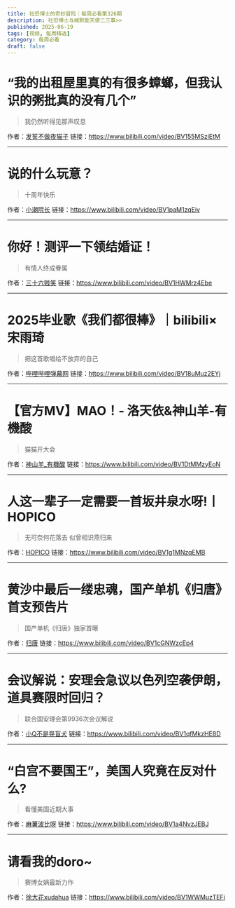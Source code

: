 ```yaml
---
title: 社恐博士的奇妙冒险｜每周必看第326期
description: 社恐博士与缄默能天使二三事>>
published: 2025-06-19
tags: [视频, 每周精选]
category: 每周必看
draft: false
---
```


# “我的出租屋里真的有很多蟑螂，但我认识的粥批真的没有几个”
> 我仍然听得见那声叹息

作者：[发誓不做夜猫子](https://space.bilibili.com/393849800)
链接：https://www.bilibili.com/video/BV155MSziEtM

---

# 说的什么玩意？
> 十周年快乐

作者：[小潮院长](https://space.bilibili.com/5970160)
链接：https://www.bilibili.com/video/BV1paM1zqEiv

---

# 你好！测评一下领结婚证！
> 有情人终成眷属

作者：[三十六贱笑](https://space.bilibili.com/90361813)
链接：https://www.bilibili.com/video/BV1HWMrz4Ebe

---

# 2025毕业歌《我们都很棒》｜bilibili×宋雨琦
> 把这首歌唱给不放弃的自己

作者：[哔哩哔哩弹幕网](https://space.bilibili.com/8047632)
链接：https://www.bilibili.com/video/BV18uMuz2EYj

---

# 【官方MV】MAO！- 洛天依&神山羊-有機酸
> 猫猫开大会

作者：[神山羊_有機酸](https://space.bilibili.com/265967388)
链接：https://www.bilibili.com/video/BV1DtMMzyEoN

---

# 人这一辈子一定需要一首坂井泉水呀!丨HOPICO
> 无可奈何花落去 似曾相识燕归来

作者：[HOPICO](https://space.bilibili.com/261485584)
链接：https://www.bilibili.com/video/BV1g1MNzqEMB

---

# 黄沙中最后一缕忠魂，国产单机《归唐》首支预告片
> 国产单机《归唐》独家首曝

作者：[归唐](https://space.bilibili.com/1450192387)
链接：https://www.bilibili.com/video/BV1cGNWzcEp4

---

# 会议解说：安理会急议以色列空袭伊朗，道具赛限时回归？
> 联合国安理会第9936次会议解说

作者：[小Q不是导盲犬](https://space.bilibili.com/546189)
链接：https://www.bilibili.com/video/BV1qfMkzHE8D

---

# “白宫不要国王”，美国人究竟在反对什么?
> 看懂美国近期大事

作者：[麻薯波比呀](https://space.bilibili.com/703186600)
链接：https://www.bilibili.com/video/BV1a4NvzJEBJ

---

# 请看我的doro~
> 赛博女娲最新力作

作者：[徐大花xudahua](https://space.bilibili.com/1982668634)
链接：https://www.bilibili.com/video/BV1WWMuzTEFi

